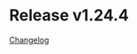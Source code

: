 # Release v1.24.4
[Changelog](https://docs.otc-service.com/releasenotes/terraform-provider-opentelekomcloud/current.html)